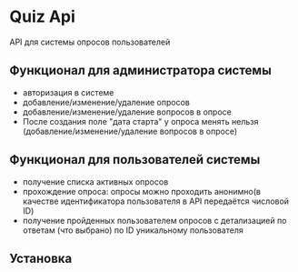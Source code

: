# Quiz Api
API для системы опросов пользователей

## Функционал для администратора системы
- авторизация в системе
- добавление/изменение/удаление опросов
- добавление/изменение/удаление вопросов в опросе
- После создания поле "дата старта" у опроса менять нельзя (добавление/изменение/удаление вопросов в опросе)


## Функционал для пользователей системы
- получение списка активных опросов
- прохождение опроса: опросы можно проходить анонимно(в качестве идентификатора пользователя в API передаётся числовой ID)
- получение пройденных пользователем опросов с детализацией по ответам (что выбрано) по ID уникальному пользователя

## Установка 
